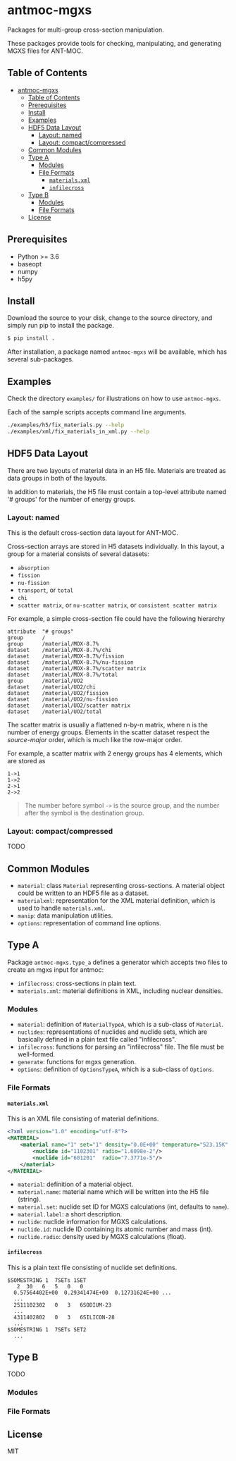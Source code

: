 antmoc-mgxs
===========

Packages for multi-group cross-section manipulation.

These packages provide tools for checking, manipulating, and generating MGXS files for ANT-MOC.

## Table of Contents

- [antmoc-mgxs](#antmoc-mgxs)
  - [Table of Contents](#table-of-contents)
  - [Prerequisites](#prerequisites)
  - [Install](#install)
  - [Examples](#examples)
  - [HDF5 Data Layout](#hdf5-data-layout)
    - [Layout: named](#layout-named)
    - [Layout: compact/compressed](#layout-compactcompressed)
  - [Common Modules](#common-modules)
  - [Type A](#type-a)
    - [Modules](#modules)
    - [File Formats](#file-formats)
      - [`materials.xml`](#materialsxml)
      - [`infilecross`](#infilecross)
  - [Type B](#type-b)
    - [Modules](#modules-1)
    - [File Formats](#file-formats-1)
  - [License](#license)


## Prerequisites

- Python >= 3.6
- baseopt
- numpy
- h5py

## Install

Download the source to your disk, change to the source directory, and simply run pip to install the package.

```bash
$ pip install .
```

After installation, a package named `antmoc-mgxs` will be available, which has several sub-packages.

## Examples

Check the directory `examples/` for illustrations on how to use `antmoc-mgxs`.

Each of the sample scripts accepts command line arguments.

```bash
./examples/h5/fix_materials.py --help
./examples/xml/fix_materials_in_xml.py --help
```

## HDF5 Data Layout

There are two layouts of material data in an H5 file. Materials are treated as data groups in both of the layouts.

In addition to materials, the H5 file must contain a top-level attribute named '# groups' for the number of energy groups.

### Layout: named

This is the default cross-section data layout for ANT-MOC.

Cross-section arrays are stored in H5 datasets individually. In this layout, a group for a material consists of several datasets:

- `absorption`
- `fission`
- `nu-fission`
- `transport`, or `total`
- `chi`
- `scatter matrix`, or `nu-scatter matrix`, or `consistent scatter matrix`

For example, a simple cross-section file could have the following hierarchy

```
attribute  "# groups"
group      /
group      /material/MOX-8.7%
dataset    /material/MOX-8.7%/chi
dataset    /material/MOX-8.7%/fission
dataset    /material/MOX-8.7%/nu-fission
dataset    /material/MOX-8.7%/scatter matrix
dataset    /material/MOX-8.7%/total
group      /material/UO2
dataset    /material/UO2/chi
dataset    /material/UO2/fission
dataset    /material/UO2/nu-fission
dataset    /material/UO2/scatter matrix
dataset    /material/UO2/total
```

The scatter matrix is usually a flattened n-by-n matrix, where n is the number of energy groups.
Elements in the scatter dataset respect the *source-major* order, which is much like the row-major order.

For example, a scatter matrix with 2 energy groups has 4 elements, which are stored as

```
1->1
1->2
2->1
2->2
```

> The number before symbol `->` is the source group, and the number after the symbol is the destination group.

### Layout: compact/compressed

TODO

## Common Modules

- `material`: class `Material` representing cross-sections. A material object could be written to an HDF5 file as a dataset.
- `materialxml`: representation for the XML material definition, which is used to handle `materials.xml`.
- `manip`: data manipulation utilities.
- `options`: representation of command line options.

## Type A

Package `antmoc-mgxs.type_a` defines a generator which accepts two files to create an mgxs input for antmoc:

- `infilecross`: cross-sections in plain text.
- `materials.xml`: material definitions in XML, including nuclear densities.

### Modules

- `material`: definition of `MaterialTypeA`, which is a sub-class of `Material`.
- `nuclides`: representations of nuclides and nuclide sets, which are basically defined in a plain text file called "infilecross".
- `infilecross`: functions for parsing an "infilecross" file. The file must be well-formed.
- `generate`: functions for mgxs generation.
- `options`: definition of `OptionsTypeA`, which is a sub-class of `Options`.

### File Formats

#### `materials.xml`

This is an XML file consisting of material definitions.

```xml
<?xml version="1.0" encoding="utf-8"?>
<MATERIAL>
    <material name="1" set="1" density="0.0E+00" temperature="523.15K" label="Some material">
        <nuclide id="1102301" radio="1.6098e-2"/>
        <nuclide id="601201"  radio="7.3771e-5"/>
    </material>
</MATERIAL>
```

- `material`: definition of a material object.
- `material.name`: material name which will be written into the H5 file (string).
- `material.set`: nuclide set ID for MGXS calculations (int, defaults to `name`).
- `material.label`: a short description.
- `nuclide`: nuclide information for MGXS calculations.
- `nuclide.id`: nuclide ID containing its atomic number and mass (int).
- `nuclide.radio`: density used by MGXS calculations (float).

#### `infilecross`

This is a plain text file consisting of nuclide set definitions.

```
$SOMESTRING 1  7SETs 1SET
   2  30   6   5   0   0
  0.57564402E+00  0.29341474E+00  0.12731624E+00 ...
  ...
  2511102302   0   3   6SODIUM-23
  ...
  4311402802   0   3   6SILICON-28
  ...
$SOMESTRING 1  7SETs SET2
  ...
```

## Type B

TODO

### Modules

### File Formats

## License

MIT
